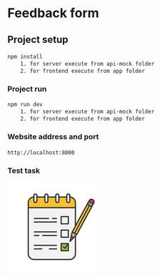 # Feedback form

## Project setup

```
npm install
    1. for server execute from api-mock folder
    2. for frontend execute from app folder
```

### Project run

```
npm run dev
    1. for server execute from api-mock folder
    2. for frontend execute from app folder
```

### Website address and port

```
http://localhost:8000
```

### Test task

<a href="https://github.com/Kotranec/Feedback-form/blob/main/TestTask.md" title="Test task"><img alt="TestTask" title="TestTask" src="https://github.com/Kotranec/Feedback-form/blob/main/TestTaskLogo.jpg" /></a>
